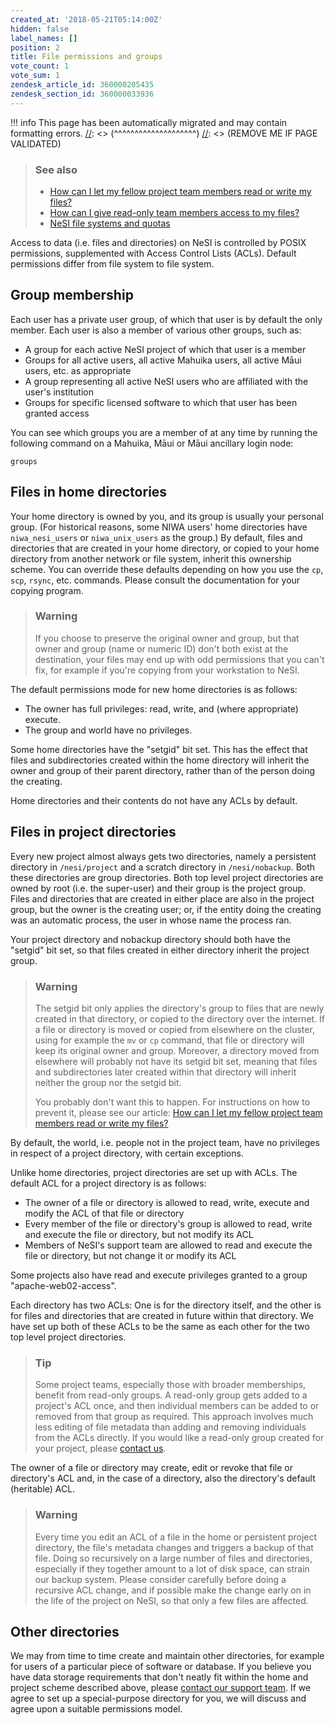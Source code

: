 ```yaml
---
created_at: '2018-05-21T05:14:00Z'
hidden: false
label_names: []
position: 2
title: File permissions and groups
vote_count: 1
vote_sum: 1
zendesk_article_id: 360000205435
zendesk_section_id: 360000033936
---
```



[//]: <> (REMOVE ME IF PAGE VALIDATED)
[//]: <> (vvvvvvvvvvvvvvvvvvvv)
!!! info
    This page has been automatically migrated and may contain formatting errors.
[//]: <> (^^^^^^^^^^^^^^^^^^^^)
[//]: <> (REMOVE ME IF PAGE VALIDATED)
<blockquote class="blockquote-prereq">
<h3 id="see-also">See also</h3>
<ul>
<li><a href="https://support.nesi.org.nz/hc/en-gb/articles/360001237915" target="_self">How can I let my fellow project team members read or write my files?</a></li>
<li><a href="https://support.nesi.org.nz/hc/en-gb/articles/4401821809679" target="_self">How can I give read-only team members access to my files?</a></li>
<li><a href="https://support.nesi.org.nz/hc/en-gb/articles/360000177256" target="_self">NeSI file systems and quotas</a></li>
</ul>
</blockquote>
<p>Access to data (i.e. files and directories) on NeSI is controlled by POSIX permissions, supplemented with Access Control Lists (ACLs). Default permissions differ from file system to file system.</p>
<h2>Group membership</h2>
<p>Each user has a private user group, of which that user is by default the only member. Each user is also a member of various other groups, such as:</p>
<ul>
<li>A group for each active NeSI project of which that user is a member</li>
<li>Groups for all active users, all active Mahuika users, all active Māui users, etc. as appropriate</li>
<li>A group representing all active NeSI users who are affiliated with the user's institution</li>
<li>Groups for specific licensed software to which that user has been granted access</li>
</ul>
<p>You can see which groups you are a member of at any time by running the following command on a Mahuika, Māui or Māui ancillary login node:</p>
<pre><code>groups</code></pre>
<h2>Files in home directories</h2>
<p>Your home directory is owned by you, and its group is usually your personal group. (For historical reasons, some NIWA users' home directories have <code>niwa_nesi_users</code> or <code>niwa_unix_users</code> as the group.) By default, files and directories that are created in your home directory, or copied to your home directory from another network or file system, inherit this ownership scheme. You can override these defaults depending on how you use the <code>cp</code>, <code>scp</code>, <code>rsync</code>, etc. commands. Please consult the documentation for your copying program.</p>
<blockquote class="blockquote-warning">
<h3 id="prerequisites">Warning</h3>
<p>If you choose to preserve the original owner and group, but that owner and group (name or numeric ID) don't both exist at the destination, your files may end up with odd permissions that you can't fix, for example if you're copying from your workstation to NeSI.</p>
</blockquote>
<p>The default permissions mode for new home directories is as follows:</p>
<ul>
<li>The owner has full privileges: read, write, and (where appropriate) execute.</li>
<li>The group and world have no privileges.</li>
</ul>
<p>Some home directories have the "setgid" bit set. This has the effect that files and subdirectories created within the home directory will inherit the owner and group of their parent directory, rather than of the person doing the creating.</p>
<p>Home directories and their contents do not have any ACLs by default.</p>
<h2>Files in project directories</h2>
<p>Every new project almost always gets two directories, namely a persistent directory in <code>/nesi/project</code> and a scratch directory in <code>/nesi/nobackup</code>. Both these directories are group directories. Both top level project directories are owned by root (i.e. the super-user) and their group is the project group. Files and directories that are created in either place are also in the project group, but the owner is the creating user; or, if the entity doing the creating was an automatic process, the user in whose name the process ran.</p>
<p>Your project directory and nobackup directory should both have the "setgid" bit set, so that files created in either directory inherit the project group.</p>
<blockquote class="blockquote-warning">
<h3 id="proj-setgid">Warning</h3>
<p>The setgid bit only applies the directory's group to files that are newly created in that directory, or copied to the directory over the internet. If a file or directory is moved or copied from elsewhere on the cluster, using for example the <code>mv</code> or <code>cp</code> command, that file or directory will keep its original owner and group. Moreover, a directory moved from elsewhere will probably not have its setgid bit set, meaning that files and subdirectories later created within that directory will inherit neither the group nor the setgid bit.</p>
<p>You probably don't want this to happen. For instructions on how to prevent it, please see our article: <a href="https://support.nesi.org.nz/hc/en-gb/articles/360001237915" target="_self">How can I let my fellow project team members read or write my files?</a></p>
</blockquote>
<p>By default, the world, i.e. people not in the project team, have no privileges in respect of a project directory, with certain exceptions.</p>
<p>Unlike home directories, project directories are set up with ACLs. The default ACL for a project directory is as follows:</p>
<ul>
<li>The owner of a file or directory is allowed to read, write, execute and modify the ACL of that file or directory</li>
<li>Every member of the file or directory's group is allowed to read, write and execute the file or directory, but not modify its ACL</li>
<li>Members of NeSI's support team are allowed to read and execute the file or directory, but not change it or modify its ACL</li>
</ul>
<p>Some projects also have read and execute privileges granted to a group "apache-web02-access".</p>
<p>Each directory has two ACLs: One is for the directory itself, and the other is for files and directories that are created in future within that directory. We have set up both of these ACLs to be the same as each other for the two top level project directories.</p>
<blockquote class="blockquote-tip">
<h3 id="read-only-group">Tip</h3>
<p>Some project teams, especially those with broader memberships, benefit from read-only groups. A read-only group gets added to a project's ACL once, and then individual members can be added to or removed from that group as required. This approach involves much less editing of file metadata than adding and removing individuals from the ACLs directly. If you would like a read-only group created for your project, please <a href="https://support.nesi.org.nz/hc/requests/new" target="_self">contact us</a>.</p>
</blockquote>
<p>The owner of a file or directory may create, edit or revoke that file or directory's ACL and, in the case of a directory, also the directory's default (heritable) ACL.</p>
<blockquote class="blockquote-warning">
<h3 id="edit-acl">Warning</h3>
<p>Every time you edit an ACL of a file in the home or persistent project directory, the file's metadata changes and triggers a backup of that file. Doing so recursively on a large number of files and directories, especially if they together amount to a lot of disk space, can strain our backup system. Please consider carefully before doing a recursive ACL change, and if possible make the change early on in the life of the project on NeSI, so that only a few files are affected.</p>
</blockquote>
<h2>Other directories</h2>
<p>We may from time to time create and maintain other directories, for example for users of a particular piece of software or database. If you believe you have data storage requirements that don't neatly fit within the home and project scheme described above, please <a href="https://support.nesi.org.nz/hc/requests/new" target="_self">contact our support team</a>. If we agree to set up a special-purpose directory for you, we will discuss and agree upon a suitable permissions model.</p>
